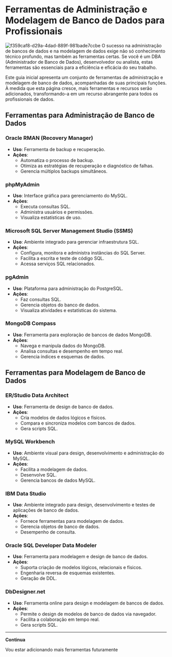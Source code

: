 # Ferramentas de Administração e Modelagem de Banco de Dados para Profissionais
![f359caf8-d29a-4dad-889f-981bade7ccbe](https://github.com/CarlosJuncher03/Ferramentas/assets/145303814/81f43060-f7a0-4408-af72-8fc35d0a08c1)
O sucesso na administração de bancos de dados e na modelagem de dados exige não só conhecimento técnico profundo, mas também as ferramentas certas. Se você é um DBA (Administrador de Banco de Dados), desenvolvedor ou analista, estas ferramentas são essenciais para a eficiência e eficácia do seu trabalho.

Este guia inicial apresenta um conjunto de ferramentas de administração e modelagem de banco de dados, acompanhadas de suas principais funções. À medida que esta página cresce, mais ferramentas e recursos serão adicionados, transformando-a em um recurso abrangente para todos os profissionais de dados.

## Ferramentas para Administração de Banco de Dados

### Oracle RMAN (Recovery Manager)
- **Uso**: Ferramenta de backup e recuperação.
- **Ações**:
  - Automatiza o processo de backup.
  - Otimiza as estratégias de recuperação e diagnóstico de falhas.
  - Gerencia múltiplos backups simultâneos.

### phpMyAdmin
- **Uso**: Interface gráfica para gerenciamento do MySQL.
- **Ações**:
  - Executa consultas SQL.
  - Administra usuários e permissões.
  - Visualiza estatísticas de uso.

### Microsoft SQL Server Management Studio (SSMS)
- **Uso**: Ambiente integrado para gerenciar infraestrutura SQL.
- **Ações**:
  - Configura, monitora e administra instâncias do SQL Server.
  - Facilita a escrita e teste de código SQL.
  - Acessa serviços SQL relacionados.

### pgAdmin
- **Uso**: Plataforma para administração do PostgreSQL.
- **Ações**:
  - Faz consultas SQL.
  - Gerencia objetos do banco de dados.
  - Visualiza atividades e estatísticas do sistema.

### MongoDB Compass
- **Uso**: Ferramenta para exploração de bancos de dados MongoDB.
- **Ações**:
  - Navega e manipula dados do MongoDB.
  - Analisa consultas e desempenho em tempo real.
  - Gerencia índices e esquemas de dados.

## Ferramentas para Modelagem de Banco de Dados

### ER/Studio Data Architect
- **Uso**: Ferramenta de design de banco de dados.
- **Ações**:
  - Cria modelos de dados lógicos e físicos.
  - Compara e sincroniza modelos com bancos de dados.
  - Gera scripts SQL.

### MySQL Workbench
- **Uso**: Ambiente visual para design, desenvolvimento e administração do MySQL.
- **Ações**:
  - Facilita a modelagem de dados.
  - Desenvolve SQL.
  - Gerencia bancos de dados MySQL.

### IBM Data Studio
- **Uso**: Ambiente integrado para design, desenvolvimento e testes de aplicações de banco de dados.
- **Ações**:
  - Fornece ferramentas para modelagem de dados.
  - Gerencia objetos de banco de dados.
  - Desempenho de consulta.

### Oracle SQL Developer Data Modeler
- **Uso**: Ferramenta para modelagem e design de banco de dados.
- **Ações**:
  - Suporta criação de modelos lógicos, relacionais e físicos.
  - Engenharia reversa de esquemas existentes.
  - Geração de DDL.

### DbDesigner.net
- **Uso**: Ferramenta online para design e modelagem de bancos de dados.
- **Ações**:
  - Permite o design de modelos de banco de dados via navegador.
  - Facilita a colaboração em tempo real.
  - Gera scripts SQL.

---

**Continua**

Vou estar adicionando mais ferramentas futuramente

